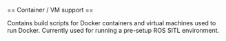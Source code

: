 == Container / VM support ==

Contains build scripts for Docker containers and virtual machines used to run Docker. Currently used for running a pre-setup ROS SITL environment.

